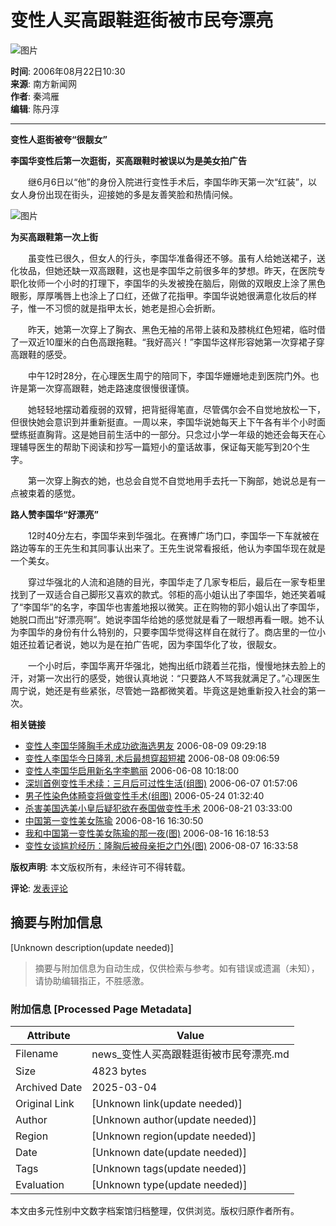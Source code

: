 # 变性人买高跟鞋逛街被市民夸漂亮

![图片](//beacon.sina.com.cn/a.gif?noScript)

**时间**: 2006年08月22日10:30  
**来源**: 南方新闻网  
**作者**: 秦鸿雁  
**编辑**: 陈丹淳

---

**变性人逛街被夸“很靓女”**

**李国华变性后第一次逛街，买高跟鞋时被误以为是美女拍广告**

　　继6月6日以“他”的身份入院进行变性手术后，李国华昨天第一次“红装”，以女人身份出现在街头，迎接她的多是友善笑脸和热情问候。

![图片](http://image2.sina.com.cn/dy/images/xfrd_04.gif)  

**为买高跟鞋第一次上街**

　　虽变性已很久，但女人的行头，李国华准备得还不够。虽有人给她送裙子，送化妆品，但她还缺一双高跟鞋，这也是李国华之前很多年的梦想。昨天，在医院专职化妆师一个小时的打理下，李国华的头发被挽在脑后，刚做的双眼皮上涂了黑色眼影，厚厚嘴唇上也涂上了口红，还做了花指甲。李国华说她很满意化妆后的样子，惟一不习惯的就是指甲太长，她老是担心会折断。

　　昨天，她第一次穿上了胸衣、黑色无袖的吊带上装和及膝桃红色短裙，临时借了一双近10厘米的白色高跟拖鞋。“我好高兴！”李国华这样形容她第一次穿裙子穿高跟鞋的感受。

　　中午12时28分，在心理医生周宁的陪同下，李国华姗姗地走到医院门外。也许是第一次穿高跟鞋，她走路速度很慢很谨慎。

　　她轻轻地摆动着瘦弱的双臂，把背挺得笔直，尽管偶尔会不自觉地放松一下，但很快她会意识到并重新挺直。一周以来，李国华说她每天上下午各有半个小时面壁练挺直胸背。这是她目前生活中的一部分。只念过小学一年级的她还会每天在心理辅导医生的帮助下阅读和抄写一篇短小的童话故事，保证每天能写到20个生字。

　　第一次穿上胸衣的她，也总会自觉不自觉地用手去托一下胸部，她说总是有一点被束着的感觉。

**路人赞李国华“好漂亮”**

　　12时40分左右，李国华来到华强北。在赛博广场门口，李国华一下车就被在路边等车的王先生和其同事认出来了。王先生说常看报纸，他认为李国华现在就是一个美女。

　　穿过华强北的人流和追随的目光，李国华走了几家专柜后，最后在一家专柜里找到了一双适合自己脚形又喜欢的款式。邻柜的高小姐认出了李国华，她还笑着喊了“李国华”的名字，李国华也害羞地报以微笑。正在购物的郭小姐认出了李国华，她脱口而出“好漂亮啊”。她说李国华给她的感觉就是看了一眼想再看一眼。她不认为李国华的身份有什么特别的，只要李国华觉得这样自在就行了。商店里的一位小姐还拉着记者说，她以为是在拍广告呢，因为李国华化了妆，很靓女。

　　一个小时后，李国华离开华强北，她掏出纸巾跷着兰花指，慢慢地抹去脸上的汗，对第一次出行的感受，她很认真地说：“只要路人不骂我就满足了。”心理医生周宁说，她还是有些紧张，尽管她一路都微笑着。毕竟这是她重新投入社会的第一次。

**相关链接**

- [变性人李国华隆胸手术成功欲海选男友](http://news.sina.com.cn/s/2006-08-09/092910673083.shtml) 2006-08-09 09:29:18
- [变性人李国华今日隆乳 术后最想穿超短裙](http://news.sina.com.cn/s/2006-08-08/090610658675.shtml) 2006-08-08 09:06:59
- [变性人李国华启用新名字李鹏丽](http://news.sina.com.cn/s/2006-06-08/10189152063s.shtml) 2006-06-08 10:18:00
- [深圳首例变性手术续：三月后可过性生活(组图)](http://news.sina.com.cn/s/2006-06-07/015710084253.shtml) 2006-06-07 01:57:06
- [男子性染色体畸变将做变性手术(组图)](http://news.sina.com.cn/s/2006-05-24/01329946298.shtml) 2006-05-24 01:32:40
- [杀害美国选美小皇后疑犯欲在泰国做变性手术](http://news.sina.com.cn/w/2006-08-21/03339801347s.shtml) 2006-08-21 03:33:00
- [中国第一变性美女陈瑜](http://blog.sina.com.cn/u/48f2ee82010004qp) 2006-08-16 16:30:50
- [我和中国第一变性美女陈瑜的那一夜(图)](http://blog.sina.com.cn/u/48f2ee82010004qp) 2006-08-16 16:18:53
- [变性女谈尴尬经历：隆胸后被母亲拒之门外(图)](http://news.sina.com.cn/s/2006-08-07/163310654336.shtml) 2006-08-07 16:33:58

**版权声明**: 本文版权所有，未经许可不得转载。

**评论**: [发表评论](http://comment4.news.sina.com.cn/comment/comment4.html?channel=sh&newsid=1-1-10794405&style=0)
<!-- tcd_original_link http://news.sina.com.cn/s/2006-08-22/103010794405.shtml -->


## 摘要与附加信息

<!-- tcd_abstract -->
[Unknown description(update needed)]
<!-- tcd_abstract_end -->

> 摘要与附加信息为自动生成，仅供检索与参考。如有错误或遗漏（未知），请协助编辑指正，不胜感激。

### 附加信息 [Processed Page Metadata]

| Attribute       | Value                                  |
|-----------------|----------------------------------------|
| Filename        | news_变性人买高跟鞋逛街被市民夸漂亮.md                             |
| Size            | 4823 bytes                           |
| Archived Date   | 2025-03-04                             |
| Original Link   | [Unknown link(update needed)]                       |
| Author          | [Unknown author(update needed)]                               |
| Region          | [Unknown region(update needed)]                               |
| Date            | [Unknown date(update needed)]                                 |
| Tags            | [Unknown tags(update needed)]                                 |
| Evaluation            | [Unknown type(update needed)]                                 |
<!-- tcd_table_end -->

本文由多元性别中文数字档案馆归档整理，仅供浏览。版权归原作者所有。
